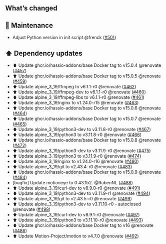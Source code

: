 ## What’s changed

## 🧰 Maintenance

- Adjust Python version in init script @frenck ([#501](https://github.com/hassio-addons/addon-motioneye/pull/501))

## ⬆️ Dependency updates

- ⬆️ Update ghcr.io/hassio-addons/base Docker tag to v15.0.4 @renovate ([#457](https://github.com/hassio-addons/addon-motioneye/pull/457))
- ⬆️ Update ghcr.io/hassio-addons/base Docker tag to v15.0.5 @renovate ([#459](https://github.com/hassio-addons/addon-motioneye/pull/459))
- ⬆️ Update alpine_3_19/ffmpeg to v6.1.1-r0 @renovate ([#462](https://github.com/hassio-addons/addon-motioneye/pull/462))
- ⬆️ Update alpine_3_19/ffmpeg-dev to v6.1.1-r0 @renovate ([#460](https://github.com/hassio-addons/addon-motioneye/pull/460))
- ⬆️ Update alpine_3_19/ffmpeg-libs to v6.1.1-r0 @renovate ([#461](https://github.com/hassio-addons/addon-motioneye/pull/461))
- ⬆️ Update alpine_3_19/nginx to v1.24.0-r15 @renovate ([#463](https://github.com/hassio-addons/addon-motioneye/pull/463))
- ⬆️ Update ghcr.io/hassio-addons/base Docker tag to v15.0.6 @renovate ([#464](https://github.com/hassio-addons/addon-motioneye/pull/464))
- ⬆️ Update ghcr.io/hassio-addons/base Docker tag to v15.0.7 @renovate ([#465](https://github.com/hassio-addons/addon-motioneye/pull/465))
- ⬆️ Update alpine_3_19/python3-dev to v3.11.8-r0 @renovate ([#467](https://github.com/hassio-addons/addon-motioneye/pull/467))
- ⬆️ Update alpine_3_19/python3 to v3.11.8-r0 @renovate ([#466](https://github.com/hassio-addons/addon-motioneye/pull/466))
- ⬆️ Update ghcr.io/hassio-addons/base Docker tag to v15.0.8 @renovate ([#472](https://github.com/hassio-addons/addon-motioneye/pull/472))
- ⬆️ Update alpine_3_19/python3-dev to v3.11.9-r0 @renovate ([#475](https://github.com/hassio-addons/addon-motioneye/pull/475))
- ⬆️ Update alpine_3_19/python3 to v3.11.9-r0 @renovate ([#474](https://github.com/hassio-addons/addon-motioneye/pull/474))
- ⬆️ Update alpine_3_19/nginx to v1.24.0-r16 @renovate ([#480](https://github.com/hassio-addons/addon-motioneye/pull/480))
- ⬆️ Update alpine_3_19/git to v2.43.4-r0 @renovate ([#483](https://github.com/hassio-addons/addon-motioneye/pull/483))
- ⬆️ Update ghcr.io/hassio-addons/base Docker tag to v15.0.9 @renovate ([#484](https://github.com/hassio-addons/addon-motioneye/pull/484))
- [bugfix] Update motioneye to 0.43.1b2. @RubenNL ([#488](https://github.com/hassio-addons/addon-motioneye/pull/488))
- ⬆️ Update alpine_3_19/curl-dev to v8.9.0-r0 @renovate ([#491](https://github.com/hassio-addons/addon-motioneye/pull/491))
- ⬆️ Update alpine_3_19/python3-dev to v3.11.9-r1 @renovate ([#494](https://github.com/hassio-addons/addon-motioneye/pull/494))
- ⬆️ Update alpine_3_19/git to v2.43.5-r0 @renovate ([#499](https://github.com/hassio-addons/addon-motioneye/pull/499))
- ⬆️ Update alpine_3_19/python3-dev to v3.11.10-r0 - autoclosed @renovate ([#498](https://github.com/hassio-addons/addon-motioneye/pull/498))
- ⬆️ Update alpine_3_19/curl-dev to v8.9.1-r0 @renovate ([#497](https://github.com/hassio-addons/addon-motioneye/pull/497))
- ⬆️ Update alpine_3_19/python3 to v3.11.10-r0 @renovate ([#493](https://github.com/hassio-addons/addon-motioneye/pull/493))
- ⬆️ Update ghcr.io/hassio-addons/base Docker tag to v16 @renovate ([#486](https://github.com/hassio-addons/addon-motioneye/pull/486))
- ⬆️ Update Motion-Project/motion to v4.7.0 @renovate ([#492](https://github.com/hassio-addons/addon-motioneye/pull/492))
